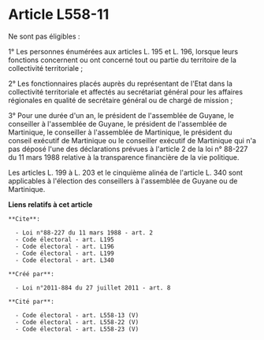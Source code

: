 # Article L558-11

Ne sont pas éligibles : 

1° Les personnes énumérées aux articles L. 195 et L. 196, lorsque leurs fonctions concernent ou ont concerné tout ou partie
du territoire de la collectivité territoriale ; 

2° Les fonctionnaires placés auprès du représentant de l'Etat dans la collectivité territoriale et affectés au secrétariat
général pour les affaires régionales en qualité de secrétaire général ou de chargé de mission ; 

3° Pour une durée d'un an, le président de l'assemblée de Guyane, le conseiller à l'assemblée de Guyane, le président de
l'assemblée de Martinique, le conseiller à l'assemblée de Martinique, le président du conseil exécutif de Martinique ou le
conseiller exécutif de Martinique qui n'a pas déposé l'une des déclarations prévues à l'article 2 de la loi n° 88-227 du 11
mars 1988 relative à la transparence financière de la vie politique. 

Les articles L. 199 à L. 203 et le cinquième alinéa de l'article L. 340 sont applicables à l'élection des conseillers à
l'assemblée de Guyane ou de Martinique.

**Liens relatifs à cet article**

	**Cite**:

	  - Loi n°88-227 du 11 mars 1988 - art. 2
	  - Code électoral - art. L195
	  - Code électoral - art. L196
	  - Code électoral - art. L199
	  - Code électoral - art. L340

	**Créé par**:

	  - Loi n°2011-884 du 27 juillet 2011 - art. 8

	**Cité par**:

	  - Code électoral - art. L558-13 (V)
	  - Code électoral - art. L558-22 (V)
	  - Code électoral - art. L558-23 (V)

